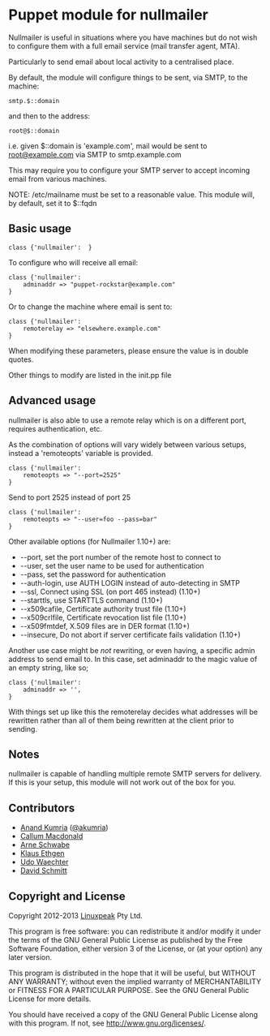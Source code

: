 Puppet module for nullmailer
============================

Nullmailer is useful in situations where you have machines but do not wish
to configure them with a full email service (mail transfer agent, MTA).

Particularly to send email about local activity to a centralised place.

By default, the module will configure things to be sent, via SMTP, to the machine:

	smtp.$::domain

and then to the address:

	root@$::domain

i.e. given $::domain is 'example.com', mail would be sent to
root@example.com via SMTP to smtp.example.com

This may require you to configure your SMTP server to accept
incoming email from various machines.

NOTE: /etc/mailname must be set to a reasonable value. This
module will, by default, set it to $::fqdn

Basic usage
-----------

    class {'nullmailer':  }

To configure who will receive all email:

    class {'nullmailer':
        adminaddr => "puppet-rockstar@example.com"
    }

Or to change the machine where email is sent to:

    class {'nullmailer':
        remoterelay => "elsewhere.example.com"
    }

When modifying these parameters, please ensure the value is in
double quotes.

Other things to modify are listed in the init.pp file

Advanced usage
---------------

nullmailer is also able to use a remote relay which is on a different port, requires authentication, etc.

As the combination of options will vary widely between various setups, instead a 'remoteopts' variable is provided.

    class {'nullmailer':
        remoteopts => "--port=2525"
    }

Send to port 2525 instead of port 25

    class {'nullmailer':
        remoteopts => "--user=foo --pass=bar"
    }

Other available options (for Nullmailer 1.10+) are:

- --port, set the port number of the remote host to connect to
- --user, set the user name to be used for authentication
- --pass, set the password for authentication
- --auth-login, use AUTH LOGIN instead of auto-detecting in SMTP
- --ssl, Connect using SSL (on port 465 instead) (1.10+)
- --starttls, use STARTTLS command (1.10+)
- --x509cafile, Certificate authority trust file (1.10+)
- --x509crlfile, Certificate revocation list file (1.10+)
- --x509fmtdef, X.509 files are in DER format (1.10+)
- --insecure, Do not abort if server certificate fails validation (1.10+)

Another use case might be *not* rewriting, or even having, a specific
admin address to send email to. In this case, set adminaddr to the
magic value of an empty string, like so;

    class {'nullmailer':
        adminaddr => '',
    }

With things set up like this the remoterelay decides what addresses
will be rewritten rather than all of them being rewritten at the client
prior to sending.

Notes
-----

nullmailer is capable of handling multiple remote SMTP servers for delivery.
If this is your setup, this module will not work out of the box for you.

Contributors
------------

 * [Anand Kumria](https://github.com/akumria) ([@akumria](https://twitter.com/akumria))
 * [Callum Macdonald](https://github.com/chmac)
 * [Arne Schwabe](https://githib.com/schwabe)
 * [Klaus Ethgen](https://github.com/mowgli)
 * [Udo Waechter](https://github.com/zoide)
 * [David Schmitt](https://github.com/DavidS)


Copyright and License
---------------------

Copyright 2012-2013 [Linuxpeak](https://www.linuxpeak.com/) Pty Ltd.

This program is free software: you can redistribute it and/or modify
it under the terms of the GNU General Public License as published by
the Free Software Foundation, either version 3 of the License, or
(at your option) any later version.

This program is distributed in the hope that it will be useful,
but WITHOUT ANY WARRANTY; without even the implied warranty of
MERCHANTABILITY or FITNESS FOR A PARTICULAR PURPOSE.  See the
GNU General Public License for more details.

You should have received a copy of the GNU General Public License
along with this program.  If not, see <http://www.gnu.org/licenses/>.
